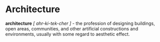 # Architecture

**architecture** *[ ahr-ki-tek-cher ]* - the profession of designing buildings,
open areas, communities, and other artificial constructions and environments,
usually with some regard to aesthetic effect.
